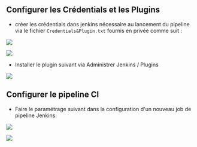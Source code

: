 ## Configurer les Crédentials et les Plugins
* créer les crédentials dans jenkins nécessaire au lancement du pipeline via le fichier `Credentials&Plugin.txt` fournis en privée comme suit :
  
![](https://drive.google.com/uc?id=14iCq9SBnpqux9EhNYuxG_dKd9fxxhF23)

![](https://drive.google.com/uc?id=1rj-0o38o6U9rsYUf59Xgi5P28HidguB5)


* Installer le plugin suivant via Administrer Jenkins / Plugins
  
![](https://drive.google.com/uc?id=1pY_x2ZkH0x3489rh6kQqImzkUseoxGO1)

## Configurer le pipeline CI
* Faire le paramétrage suivant dans la configuration d'un nouveau job de pipeline Jenkins:

![](https://drive.google.com/uc?id=1LC-iQRVA1hKq5Q6FfqwuOL7i-tNSRI7G)




![](https://drive.google.com/uc?id=1pY_16R-RiAhtu1NkSGg7jnzWrd0jiDFEHWlP)


